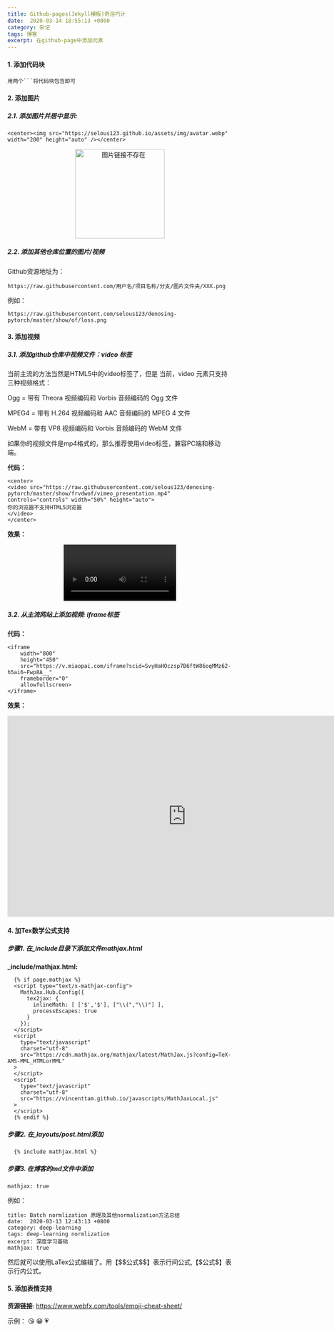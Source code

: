 ```yaml
---
title: Github-pages(Jekyll模板)奇淫巧计
date:  2020-03-14 18:55:13 +0800
category: 杂记
tags: 博客
excerpt: 在github-page中添加元素
---
```



#### 1. 添加代码块

```
用两个```将代码块包含即可
```

#### 2. 添加图片

##### 2.1. 添加图片并居中显示:
``` 
<center><img src="https://selous123.github.io/assets/img/avatar.webp" width="200" height="auto" /></center>
```

<center><img src="https://selous123.github.io/assets/img/avatar.webp" width="200" height="auto" alt="图片链接不存在"/></center>

##### 2.2. 添加其他仓库位置的图片/视频
Github资源地址为：
```
https://raw.githubusercontent.com/用户名/项目名称/分支/图片文件夹/XXX.png
```
例如：
```
https://raw.githubusercontent.com/selous123/denosing-pytorch/master/show/of/loss.png
```

#### 3. 添加视频
##### 3.1. 添加github仓库中视频文件：video 标签
当前主流的方法当然是HTML5中的video标签了，但是
当前，video 元素只支持三种视频格式：

Ogg = 带有 Theora 视频编码和 Vorbis 音频编码的 Ogg 文件

MPEG4 = 带有 H.264 视频编码和 AAC 音频编码的 MPEG 4 文件

WebM = 带有 VP8 视频编码和 Vorbis 音频编码的 WebM 文件

如果你的视频文件是mp4格式的，那么推荐使用video标签，兼容PC端和移动端。

**代码：**
```
<center>
<video src="https://raw.githubusercontent.com/selous123/denosing-pytorch/master/show/frvdwof/vimeo_presentation.mp4" controls="controls" width="50%" height="auto">
你的浏览器不支持HTML5浏览器
</video>
</center>
```

**效果：**
<center>
<video src="https://raw.githubusercontent.com/selous123/denosing-pytorch/master/show/frvdwof/vimeo_presentation.mp4" controls="controls" width="50%" height="auto">
你的浏览器不支持HTML5浏览器
</video>
</center>

##### 3.2. 从主流网站上添加视频: iframe标签
**代码：**
```
<iframe 
    width="800" 
    height="450" 
    src="https://v.miaopai.com/iframe?scid=SvyHaHOczsp7B6ftW86oqMMz62-h5ai6~Fwp8A__"
    frameborder="0" 
    allowfullscreen>
</iframe>
```

**效果：**
<iframe
    width="800" 
    height="450" 
    src="https://v.miaopai.com/iframe?scid=SvyHaHOczsp7B6ftW86oqMMz62-h5ai6~Fwp8A__"
    frameborder="0" 
    allowfullscreen>
</iframe>

#### 4. 加Tex数学公式支持
##### 步骤1. 在_include目录下添加文件mathjax.html

**_include/mathjax.html:**

```
  {% if page.mathjax %}
  <script type="text/x-mathjax-config">
    MathJax.Hub.Config({
      tex2jax: {
        inlineMath: [ ['$','$'], ["\\(","\\)"] ],
        processEscapes: true
      }
    });
  </script>
  <script
    type="text/javascript"
    charset="utf-8"
    src="https://cdn.mathjax.org/mathjax/latest/MathJax.js?config=TeX-AMS-MML_HTMLorMML"
  >
  </script>
  <script
    type="text/javascript"
    charset="utf-8"
    src="https://vincenttam.github.io/javascripts/MathJaxLocal.js"
  >
  </script>
  {% endif %}
```

##### 步骤2. 在_layouts/post.html添加

```
  {% include mathjax.html %}
```

##### 步骤3. 在博客的md文件中添加

```
mathjax: true
```

例如：

```
title: Batch normlization 原理及其他normalization方法总结
date:  2020-03-13 12:43:13 +0800
category: deep-learning
tags: deep-learning normlization
excerpt: 深度学习基础
mathjax: true
```

然后就可以使用LaTex公式编辑了。用【\$\$公式\$\$】表示行间公式,【\$公式\$】表示行内公式。


#### 5. 添加表情支持

**资源链接**: https://www.webfx.com/tools/emoji-cheat-sheet/

示例： :kissing_heart: :grin: :heartpulse: